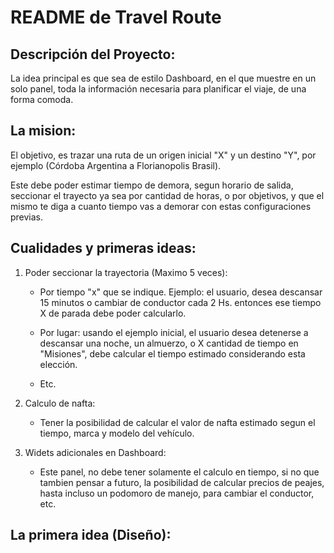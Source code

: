 # README de Travel Route

## Descripción del Proyecto:

La idea principal es que sea de estilo Dashboard, en el que muestre en un solo panel, toda la información necesaria para planificar el viaje, de una forma comoda.

## La mision:

El objetivo, es trazar una ruta de un origen inicial "X" y un destino "Y", por ejemplo (Córdoba Argentina a Florianopolis Brasil).

Este debe poder estimar tiempo de demora, segun horario de salida, seccionar el trayecto ya sea por cantidad de horas, o por objetivos, y que el mismo te diga a cuanto tiempo vas a demorar con estas configuraciones previas.

## Cualidades y primeras ideas:

1. Poder seccionar la trayectoria (Maximo 5 veces):

    - Por tiempo "x" que se indique. Ejemplo: el usuario, desea descansar 15 minutos o cambiar de conductor cada 2 Hs. entonces ese tiempo X de parada debe poder calcularlo.

    - Por lugar: usando el ejemplo inicial, el usuario desea detenerse a descansar una noche, un almuerzo, o X cantidad de tiempo en "Misiones", debe calcular el tiempo estimado considerando esta elección.

    - Etc.

2. Calculo de nafta:

    - Tener la posibilidad de calcular el valor de nafta estimado segun el tiempo, marca y modelo del vehículo.

3. Widets adicionales en Dashboard:

    - Este panel, no debe tener solamente el calculo en tiempo, si no que tambien pensar a futuro, la posibilidad de calcular precios de peajes, hasta incluso un podomoro de manejo, para cambiar el conductor, etc.


## La primera idea (Diseño):
